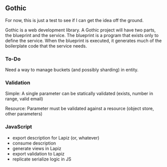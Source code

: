 ## Gothic
For now, this is just a test to see if I can get the idea off the ground.

Gothic is a web development library. A Gothic project will have two parts, the blueprint and the service. The blueprint is a program that exists only to define the service. When the blueprint is executed, it generates much of the boilerplate code that the service needs.

### To-Do
Need a way to manage buckets (and possibly sharding) in entity.

### Validation

Simple: A single parameter can be statically validated (exists, number in range, valid email)

Resource: Parameter must be validated against a resource (object store, other parameters)

### JavaScript
* export description for Lapiz (or, whatever)
* consume description
* generate views in Lapiz
* export validation to Lapiz
* replicate serialize logic in JS